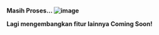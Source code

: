 <b>Masih Proses...<b>
![image](https://github.com/user-attachments/assets/f8c6541e-b466-4174-9e2f-66e61ec37623)

Lagi mengembangkan fitur lainnya
Coming Soon!
